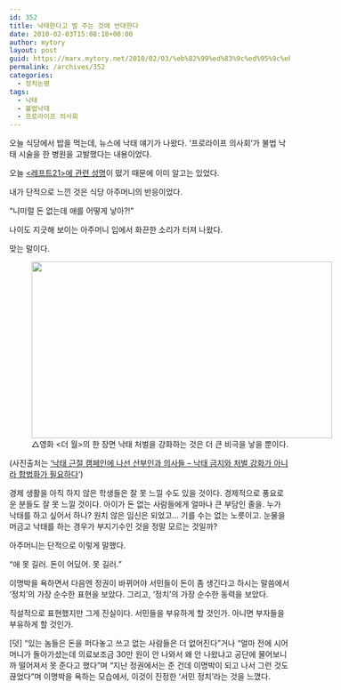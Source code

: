 ```yaml
---
id: 352
title: 낙태한다고 벌 주는 것에 반대한다
date: 2010-02-03T15:08:18+00:00
author: mytory
layout: post
guid: https://marx.mytory.net/2010/02/03/%eb%82%99%ed%83%9c%ed%95%9c%eb%8b%a4%ea%b3%a0-%eb%b2%8c-%ec%a3%bc%eb%8a%94-%ea%b2%83%ec%97%90-%eb%b0%98%eb%8c%80%ed%95%9c%eb%8b%a4/
permalink: /archives/352
categories:
  - 정치논평
tags:
  - 낙태
  - 불법낙태
  - 프로라이프 의사회
---
```

오늘 식당에서 밥을 먹는데, 뉴스에 낙태 얘기가 나왔다. &#8216;프로라이프 의사회&#8217;가 불법 낙태 시술을 한 병원을 고발했다는 내용이었다. 

오늘 <a title="여성의 안전을 위협하는 반인권적 고발조치를 즉각 중단하고 여성의 낙태권을 보장하라!" target="_blank" href="http://wspaper.org/article/7581">&lt;레프트21&gt;에 관련 성명</a>이 떴기 때문에 이미 알고는 있었다. 

내가 단적으로 느낀 것은 식당 아주머니의 반응이었다. 

&#8220;니미럴 돈 없는데 애를 어떻게 낳아?!&#8221; 

나이도 지긋해 보이는 아주머니 입에서 화끈한 소리가 터져 나왔다. 

맞는 말이다.

  


<figure style="width: 540px" class="wp-caption aligncenter"><img src="https://marx.mytory.net/wp-content/uploads/1/cfile7.uf.194613274B69911C196524.jpg" width="540" height="318" alt="" filename="cfile7.uf.194613274B69911C196524.jpg" filemime="" /><figcaption class="wp-caption-text">△영화 &lt;더 월&gt;의 한 장면 낙태 처벌을 강화하는 것은 더 큰 비극을 낳을 뿐이다.</figcaption></figure>(사진출처는 <a title="[http://wspaper.org/article/7122]로 이동합니다." target="_blank" href="http://wspaper.org/article/7122">&#8216;낙태 근절 캠페인에 나선 산부인과 의사들 &#8211; 낙태 금지와 처벌 강화가 아니라 합법화가 필요하다</a>&#8216;) 

경제 생활을 아직 하지 않은 학생들은 잘 못 느낄 수도 있을 것이다. 경제적으로 풍요로운 분들도 잘 못 느낄 것이다. 아이가 돈 없는 사람들에게 얼마나 큰 부담인 줄을. 누가 낙태를 하고 싶어서 하나? 원치 않은 임신은 되었고&#8230; 기를 수는 없는 노릇이고. 눈물을 머금고 낙태를 하는 경우가 부지기수인 것을 정말 모르는 것일까? 

아주머니는 단적으로 이렇게 말했다. 

&#8220;애 못 길러. 돈이 어딨어. 못 길러.&#8221; 

이명박을 욕하면서 다음엔 정권이 바뀌어야 서민들이 돈이 좀 생긴다고 하시는 말씀에서 &#8216;정치&#8217;의 가장 순수한 표현을 보았다. 그리고, &#8216;정치&#8217;의 가장 순수한 동력을 보았다. 

직설적으로 표현했지만 그게 진실이다. 서민들을 부유하게 할 것인가. 아니면 부자들을 부유하게 할 것인가. 

[덧] &#8220;있는 놈들은 돈을 퍼다놓고 쓰고 없는 사람들은 더 없어진다&#8221;거나 &#8220;얼마 전에 시어머니가 돌아가셨는데 의료보조금 30만 원이 안 나와서 왜 안 나왔냐고 공단에 물어보니까 떨어져서 못 준다고 했다&#8221;며 &#8220;지난 정권에서는 준 건데 이명박이 되고 나서 그런 것도 끊었다&#8221;며 이명박을 욕하는 모습에서, 이것이 진정한 &#8216;서민 정치&#8217;라는 것을 느꼈다.